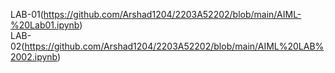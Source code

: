 LAB-01(https://github.com/Arshad1204/2203A52202/blob/main/AIML-%20Lab01.ipynb)  
LAB-02(https://github.com/Arshad1204/2203A52202/blob/main/AIML%20LAB%2002.ipynb)
